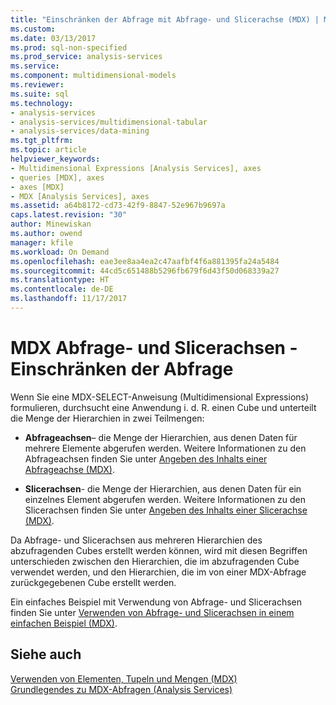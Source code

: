```yaml
---
title: "Einschränken der Abfrage mit Abfrage- und Slicerachse (MDX) | Microsoft Docs"
ms.custom: 
ms.date: 03/13/2017
ms.prod: sql-non-specified
ms.prod_service: analysis-services
ms.service: 
ms.component: multidimensional-models
ms.reviewer: 
ms.suite: sql
ms.technology:
- analysis-services
- analysis-services/multidimensional-tabular
- analysis-services/data-mining
ms.tgt_pltfrm: 
ms.topic: article
helpviewer_keywords:
- Multidimensional Expressions [Analysis Services], axes
- queries [MDX], axes
- axes [MDX]
- MDX [Analysis Services], axes
ms.assetid: a64b8172-cd73-42f9-8847-52e967b9697a
caps.latest.revision: "30"
author: Minewiskan
ms.author: owend
manager: kfile
ms.workload: On Demand
ms.openlocfilehash: eae3ee8aa4ea2c47aafbf4f6a881395fa24a5484
ms.sourcegitcommit: 44cd5c651488b5296fb679f6d43f50d068339a27
ms.translationtype: HT
ms.contentlocale: de-DE
ms.lasthandoff: 11/17/2017
---
```

# <a name="mdx-query-and-slicer-axes---restricting-the-query"></a>MDX Abfrage- und Slicerachsen - Einschränken der Abfrage
  Wenn Sie eine MDX-SELECT-Anweisung (Multidimensional Expressions) formulieren, durchsucht eine Anwendung i. d. R. einen Cube und unterteilt die Menge der Hierarchien in zwei Teilmengen:  
  
-   **Abfrageachsen**– die Menge der Hierarchien, aus denen Daten für mehrere Elemente abgerufen werden. Weitere Informationen zu den Abfrageachsen finden Sie unter [Angeben des Inhalts einer Abfrageachse &#40;MDX&#41;](../../../analysis-services/multidimensional-models/mdx/mdx-query-and-slicer-axes-specify-the-contents-of-a-query-axis.md).  
  
-   **Slicerachsen**- die Menge der Hierarchien, aus denen Daten für ein einzelnes Element abgerufen werden. Weitere Informationen zu den Slicerachsen finden Sie unter [Angeben des Inhalts einer Slicerachse &#40;MDX&#41;](../../../analysis-services/multidimensional-models/mdx/mdx-query-and-slicer-axes-specify-the-contents-of-a-slicer-axis.md).  
  
 Da Abfrage- und Slicerachsen aus mehreren Hierarchien des abzufragenden Cubes erstellt werden können, wird mit diesen Begriffen unterschieden zwischen den Hierarchien, die im abzufragenden Cube verwendet werden, und den Hierarchien, die im von einer MDX-Abfrage zurückgegebenen Cube erstellt werden.  
  
 Ein einfaches Beispiel mit Verwendung von Abfrage- und Slicerachsen finden Sie unter [Verwenden von Abfrage- und Slicerachsen in einem einfachen Beispiel &#40;MDX&#41;](../../../analysis-services/multidimensional-models/mdx/mdx-query-and-slicer-axes-using-axes-in-a-simple-example.md).  
  
## <a name="see-also"></a>Siehe auch  
 [Verwenden von Elementen, Tupeln und Mengen &#40;MDX&#41;](../../../analysis-services/multidimensional-models/mdx/working-with-members-tuples-and-sets-mdx.md)   
 [Grundlegendes zu MDX-Abfragen &#40;Analysis Services&#41;](../../../analysis-services/multidimensional-models/mdx/mdx-query-fundamentals-analysis-services.md)  
  
  
